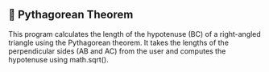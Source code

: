 ## 🔺 Pythagorean Theorem
This program calculates the length of the hypotenuse (BC) of a right-angled triangle using the Pythagorean theorem. 
It takes the lengths of the perpendicular sides (AB and AC) from the user and computes the hypotenuse using math.sqrt().

